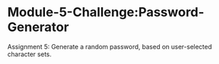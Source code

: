# Module-5-Challenge:Password-Generator
Assignment 5: Generate a random password, based on user-selected character sets. 
